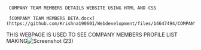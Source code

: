      COMPANY TEAM MEMBERS DETAILS WEBSITE USING HTML AND CSS

     [COMPANY TEAM MEMBERS DETA.docx](https://github.com/Krishna190601/Webdevelopment/files/14647494/COMPANY.TEAM.MEMBERS.DETA.docx)


  THIS WEBPAGE IS USED TO SEE COMPANY MEMBERS PROFILE LIST MAKING![Screenshot (23)](https://github.com/Krishna190601/Webdevelopment/assets/119113569/53f9446c-5f90-4676-94db-07c0ad5fa9f1)
